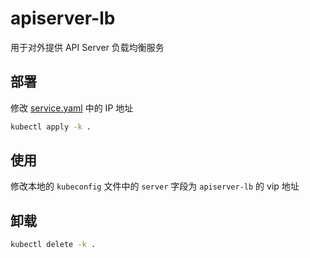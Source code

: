 # apiserver-lb

用于对外提供 API Server 负载均衡服务

## 部署

修改 [service.yaml](service.yaml) 中的 IP 地址

```sh
kubectl apply -k .
```

## 使用

修改本地的 `kubeconfig` 文件中的 `server` 字段为 `apiserver-lb` 的 vip 地址

## 卸载

```sh
kubectl delete -k .
```

